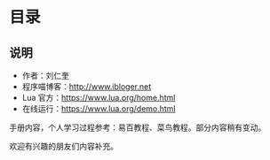 # 目录

<!-- toc -->

## 说明

- 作者：刘仁奎
- 程序喵博客：http://www.ibloger.net
- Lua 官方：https://www.lua.org/home.html
- 在线运行：https://www.lua.org/demo.html

手册内容，个人学习过程参考：易百教程、菜鸟教程。部分内容稍有变动。

欢迎有兴趣的朋友们内容补充。
